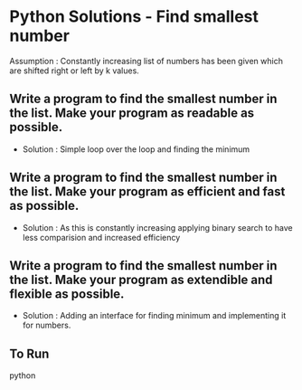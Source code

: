 # Python Solutions - Find smallest number
 
Assumption : Constantly increasing list of numbers has been given which are shifted right or left by k values.

## Write a program to find the smallest number in the list. Make your program as readable as possible.

*  Solution : Simple loop over the loop and finding the minimum

## Write a program to find the smallest number in the list. Make your program as efficient and fast as possible.

*  Solution : As this is constantly increasing applying binary search to have less comparision and increased efficiency

## Write a program to find the smallest number in the list. Make your program as extendible and flexible as possible.

*  Solution : Adding an interface for finding minimum and implementing it for numbers.

## To Run
python <filename>